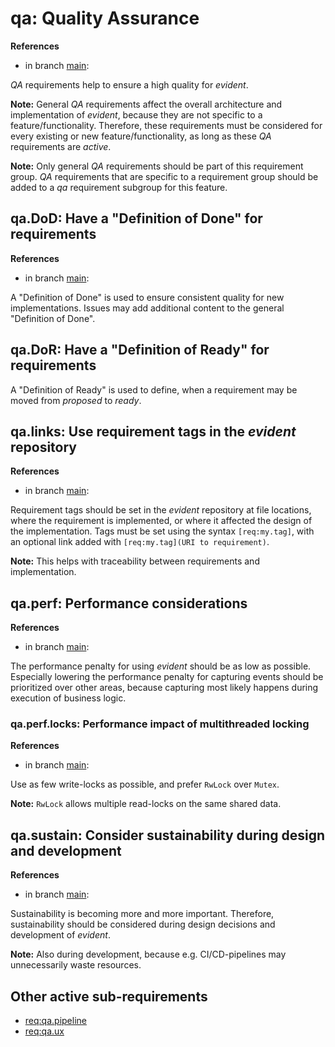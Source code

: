 # qa: Quality Assurance

**References**

- in branch [main](https://github.com/mhatzl/evident/tree/main): 

*QA* requirements help to ensure a high quality for *evident*.

**Note:** General *QA* requirements affect the overall architecture and implementation of *evident*, because they are not specific to a feature/functionality. Therefore, these requirements must be considered for every existing or new feature/functionality, as long as these *QA* requirements are *active*.

**Note:** Only general *QA* requirements should be part of this requirement group. *QA* requirements that are specific to a requirement group should be added to a *qa* requirement subgroup for this feature.

## qa.DoD: Have a "Definition of Done" for requirements

**References**

- in branch [main](https://github.com/mhatzl/evident/tree/main):

A "Definition of Done" is used to ensure consistent quality for new implementations.
Issues may add additional content to the general "Definition of Done".

## qa.DoR: Have a "Definition of Ready" for requirements

A "Definition of Ready" is used to define, when a requirement may be moved from *proposed* to *ready*.

## qa.links: Use requirement tags in the *evident* repository

**References**

- in branch [main](https://github.com/mhatzl/evident/tree/main):

Requirement tags should be set in the *evident* repository at file locations, where the requirement is implemented,
or where it affected the design of the implementation.
Tags must be set using the syntax `[req:my.tag]`, with an optional link added with `[req:my.tag](URI to requirement)`.

**Note:** This helps with traceability between requirements and implementation.

## qa.perf: Performance considerations

**References**

- in branch [main](https://github.com/mhatzl/evident/tree/main): 

The performance penalty for using *evident* should be as low as possible.
Especially lowering the performance penalty for capturing events should be prioritized over other areas, because capturing most likely happens during execution of business logic.

### qa.perf.locks: Performance impact of multithreaded locking

**References**

- in branch [main](https://github.com/mhatzl/evident/tree/main): 

Use as few write-locks as possible, and prefer `RwLock` over `Mutex`.

**Note:** `RwLock` allows multiple read-locks on the same shared data.

## qa.sustain: Consider sustainability during design and development

**References**

- in branch [main](https://github.com/mhatzl/evident/tree/main): 

Sustainability is becoming more and more important.
Therefore, sustainability should be considered during design decisions and development of *evident*.

**Note:** Also during development, because e.g. CI/CD-pipelines may unnecessarily waste resources.

## Other active sub-requirements

- [req:qa.pipeline](5.a-REQact-qa.pipeline)
- [req:qa.ux](5.a-REQact-qa.ux)
